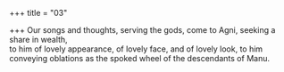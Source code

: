 +++
title = "03"

+++
Our songs and thoughts, serving the gods, come to Agni, seeking a share  in wealth,  
to him of lovely appearance, of lovely face, and of lovely look, to him  conveying oblations as the spoked wheel of the descendants of Manu. 
